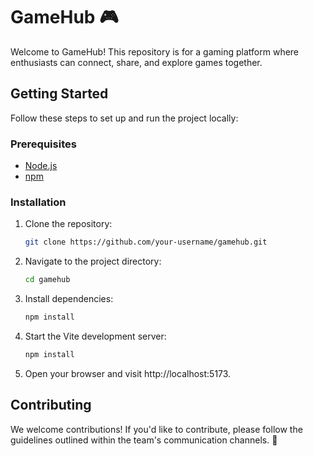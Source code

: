 # GameHub 🎮

Welcome to GameHub! This repository is for a gaming platform where enthusiasts can connect, share, and explore games together.

## Getting Started

Follow these steps to set up and run the project locally:

### Prerequisites

- [Node.js](https://nodejs.org/)
- [npm](https://www.npmjs.com/)

### Installation

1. Clone the repository:

   ```bash
   git clone https://github.com/your-username/gamehub.git
   ```

2. Navigate to the project directory:

   ```bash
   cd gamehub
   ```

3. Install dependencies:
   ```bash
   npm install
   ```
4. Start the Vite development server:
   ```bash
   npm install
   ```
5. Open your browser and visit http://localhost:5173.

## Contributing

We welcome contributions! If you'd like to contribute, please follow the guidelines outlined within the team's communication channels. 🚀

